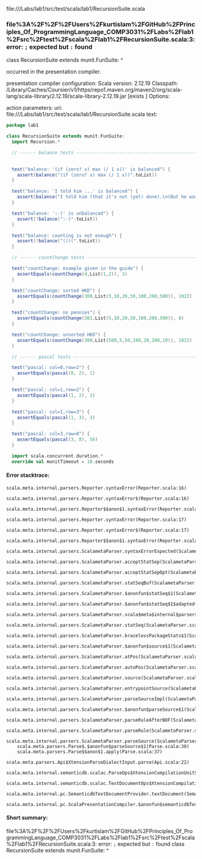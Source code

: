 file://<WORKSPACE>/Labs/lab1/src/test/scala/lab1/RecursionSuite.scala
### file%3A%2F%2F%2FUsers%2Fkurtislam%2FGitHub%2FPrinciples_Of_ProgrammingLanguage_COMP3031%2FLabs%2Flab1%2Fsrc%2Ftest%2Fscala%2Flab1%2FRecursionSuite.scala:3: error: `;` expected but `:` found
class RecursionSuite extends munit.FunSuite:
                                           ^

occurred in the presentation compiler.

presentation compiler configuration:
Scala version: 2.12.19
Classpath:
<HOME>/Library/Caches/Coursier/v1/https/repo1.maven.org/maven2/org/scala-lang/scala-library/2.12.19/scala-library-2.12.19.jar [exists ]
Options:



action parameters:
uri: file://<WORKSPACE>/Labs/lab1/src/test/scala/lab1/RecursionSuite.scala
text:
```scala
package lab1

class RecursionSuite extends munit.FunSuite:
  import Recursion.*

  // ------ balance tests -----------------------------------------------------
  

  test("balance: '(if (zero? x) max (/ 1 x))' is balanced") {
    assert(balance("(if (zero? x) max (/ 1 x))".toList))
  }

  test("balance: 'I told him ...' is balanced") {
    assert(balance("I told him (that it's not (yet) done).\n(But he wasn't listening)".toList))
  }

  test("balance: ':-)' is unbalanced") {
    assert(!balance(":-)".toList))
  }

  test("balance: counting is not enough") {
    assert(!balance("())(".toList))
  }

  // ------ countChange tests -------------------------------------------------

  test("countChange: example given in the guide") {
    assertEquals(countChange(4,List(1,2)), 3)
  }

  test("countChange: sorted HKD") {
    assertEquals(countChange(300,List(5,10,20,50,100,200,500)), 1022)
  }

  test("countChange: no pennies") {
    assertEquals(countChange(301,List(5,10,20,50,100,200,500)), 0)
  }

  test("countChange: unsorted HKD") {
    assertEquals(countChange(300,List(500,5,50,100,20,200,10)), 1022)
  }

  // ------ pascal tests ------------------------------------------------------

  test("pascal: col=0,row=2") {
    assertEquals(pascal(0, 2), 1)
  }

  test("pascal: col=1,row=2") {
    assertEquals(pascal(1, 2), 2)
  }

  test("pascal: col=1,row=3") {
    assertEquals(pascal(1, 3), 3)
  }

  test("pascal: col=3,row=8") {
    assertEquals(pascal(3, 8), 56)
  }

  import scala.concurrent.duration.*
  override val munitTimeout = 10.seconds

```



#### Error stacktrace:

```
scala.meta.internal.parsers.Reporter.syntaxError(Reporter.scala:16)
	scala.meta.internal.parsers.Reporter.syntaxError$(Reporter.scala:16)
	scala.meta.internal.parsers.Reporter$$anon$1.syntaxError(Reporter.scala:22)
	scala.meta.internal.parsers.Reporter.syntaxError(Reporter.scala:17)
	scala.meta.internal.parsers.Reporter.syntaxError$(Reporter.scala:17)
	scala.meta.internal.parsers.Reporter$$anon$1.syntaxError(Reporter.scala:22)
	scala.meta.internal.parsers.ScalametaParser.syntaxErrorExpected(ScalametaParser.scala:394)
	scala.meta.internal.parsers.ScalametaParser.acceptStatSep(ScalametaParser.scala:450)
	scala.meta.internal.parsers.ScalametaParser.acceptStatSepOpt(ScalametaParser.scala:452)
	scala.meta.internal.parsers.ScalametaParser.statSeqBuf(ScalametaParser.scala:4107)
	scala.meta.internal.parsers.ScalametaParser.$anonfun$statSeq$1(ScalametaParser.scala:4096)
	scala.meta.internal.parsers.ScalametaParser.$anonfun$statSeq$1$adapted(ScalametaParser.scala:4096)
	scala.meta.internal.parsers.ScalametaParser.scala$meta$internal$parsers$ScalametaParser$$listBy(ScalametaParser.scala:562)
	scala.meta.internal.parsers.ScalametaParser.statSeq(ScalametaParser.scala:4096)
	scala.meta.internal.parsers.ScalametaParser.bracelessPackageStats$1(ScalametaParser.scala:4285)
	scala.meta.internal.parsers.ScalametaParser.$anonfun$source$1(ScalametaParser.scala:4288)
	scala.meta.internal.parsers.ScalametaParser.atPos(ScalametaParser.scala:325)
	scala.meta.internal.parsers.ScalametaParser.autoPos(ScalametaParser.scala:369)
	scala.meta.internal.parsers.ScalametaParser.source(ScalametaParser.scala:4264)
	scala.meta.internal.parsers.ScalametaParser.entrypointSource(ScalametaParser.scala:4291)
	scala.meta.internal.parsers.ScalametaParser.parseSourceImpl(ScalametaParser.scala:119)
	scala.meta.internal.parsers.ScalametaParser.$anonfun$parseSource$1(ScalametaParser.scala:116)
	scala.meta.internal.parsers.ScalametaParser.parseRuleAfterBOF(ScalametaParser.scala:58)
	scala.meta.internal.parsers.ScalametaParser.parseRule(ScalametaParser.scala:53)
	scala.meta.internal.parsers.ScalametaParser.parseSource(ScalametaParser.scala:116)
	scala.meta.parsers.Parse$.$anonfun$parseSource$1(Parse.scala:30)
	scala.meta.parsers.Parse$$anon$1.apply(Parse.scala:37)
	scala.meta.parsers.Api$XtensionParseDialectInput.parse(Api.scala:22)
	scala.meta.internal.semanticdb.scalac.ParseOps$XtensionCompilationUnitSource.toSource(ParseOps.scala:15)
	scala.meta.internal.semanticdb.scalac.TextDocumentOps$XtensionCompilationUnitDocument.toTextDocument(TextDocumentOps.scala:161)
	scala.meta.internal.pc.SemanticdbTextDocumentProvider.textDocument(SemanticdbTextDocumentProvider.scala:54)
	scala.meta.internal.pc.ScalaPresentationCompiler.$anonfun$semanticdbTextDocument$1(ScalaPresentationCompiler.scala:469)
```
#### Short summary: 

file%3A%2F%2F%2FUsers%2Fkurtislam%2FGitHub%2FPrinciples_Of_ProgrammingLanguage_COMP3031%2FLabs%2Flab1%2Fsrc%2Ftest%2Fscala%2Flab1%2FRecursionSuite.scala:3: error: `;` expected but `:` found
class RecursionSuite extends munit.FunSuite:
                                           ^